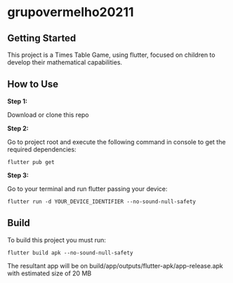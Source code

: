 # grupovermelho20211

## Getting Started

This project is a Times Table Game, using flutter, focused on children to develop their mathematical capabilities.

## How to Use 

**Step 1:**

Download or clone this repo

**Step 2:**

Go to project root and execute the following command in console to get the required dependencies: 

```
flutter pub get 
```

**Step 3:**

Go to your terminal and run flutter passing your device:

```
flutter run -d YOUR_DEVICE_IDENTIFIER --no-sound-null-safety
```

## Build

To build this project you must run:

```
flutter build apk --no-sound-null-safety
```

The resultant app will be on build/app/outputs/flutter-apk/app-release.apk with estimated size of 20 MB
